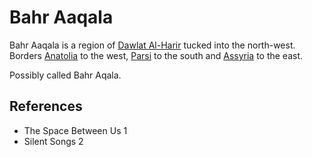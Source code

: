 # Bahr Aaqala
Bahr Aaqala is a region of [Dawlat Al-Harir](Location/Dawlat%20Al-Harir.md) tucked into the north-west. Borders [Anatolia](Location/Region/Anatolia.md) to the west, [Parsi](Location/Region/Parsi.md) to the south and [Assyria](Location/Region/Assyria.md) to the east.

Possibly called Bahr Aqala.

## References
- The Space Between Us 1
- Silent Songs 2
